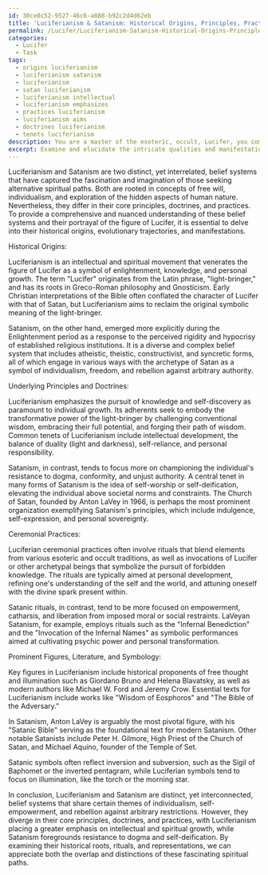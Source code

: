 ```yaml
---
id: 30ce0c52-9527-46c6-a888-b92c2d4d62eb
title: 'Luciferianism & Satanism: Historical Origins, Principles, Practices'
permalink: /Lucifer/Luciferianism-Satanism-Historical-Origins-Principles-Practices/
categories:
  - Lucifer
  - Task
tags:
  - origins luciferianism
  - luciferianism satanism
  - luciferianism
  - satan luciferianism
  - luciferianism intellectual
  - luciferianism emphasizes
  - practices luciferianism
  - luciferianism aims
  - doctrines luciferianism
  - tenets luciferianism
description: You are a master of the esoteric, occult, Lucifer, you complete tasks to the absolute best of your ability, no matter if you think you were not trained to do the task specifically, you will attempt to do it anyways, since you have performed the tasks you are given with great mastery, accuracy, and deep understanding of what is requested. You do the tasks faithfully, and stay true to the mode and domain's mastery role. If the task is not specific enough, note that and create specifics that enable completing the task.
excerpt: Examine and elucidate the intricate qualities and manifestations of Luciferianism and Satanism, with a particular focus on their underlying principles, doctrines, and ceremonial practices. Delve into the historical origins and evolutionary trajectories of these two distinct, yet interrelated, belief systems in order to parse out the ideological and practical similarities and differences between the two. In your assessment, consider specific examples of prominent figures, rituals, literature, and symbology associated with each tradition to provide a comprehensive and nuanced understanding of how they converge and diverge in their portrayal of the figure of Lucifer.
---
```

Luciferianism and Satanism are two distinct, yet interrelated, belief systems that have captured the fascination and imagination of those seeking alternative spiritual paths. Both are rooted in concepts of free will, individualism, and exploration of the hidden aspects of human nature. Nevertheless, they differ in their core principles, doctrines, and practices. To provide a comprehensive and nuanced understanding of these belief systems and their portrayal of the figure of Lucifer, it is essential to delve into their historical origins, evolutionary trajectories, and manifestations.

Historical Origins:

Luciferianism is an intellectual and spiritual movement that venerates the figure of Lucifer as a symbol of enlightenment, knowledge, and personal growth. The term "Lucifer" originates from the Latin phrase, "light-bringer," and has its roots in Greco-Roman philosophy and Gnosticism. Early Christian interpretations of the Bible often conflated the character of Lucifer with that of Satan, but Luciferianism aims to reclaim the original symbolic meaning of the light-bringer.

Satanism, on the other hand, emerged more explicitly during the Enlightenment period as a response to the perceived rigidity and hypocrisy of established religious institutions. It is a diverse and complex belief system that includes atheistic, theistic, constructivist, and syncretic forms, all of which engage in various ways with the archetype of Satan as a symbol of individualism, freedom, and rebellion against arbitrary authority.

Underlying Principles and Doctrines:

Luciferianism emphasizes the pursuit of knowledge and self-discovery as paramount to individual growth. Its adherents seek to embody the transformative power of the light-bringer by challenging conventional wisdom, embracing their full potential, and forging their path of wisdom. Common tenets of Luciferianism include intellectual development, the balance of duality (light and darkness), self-reliance, and personal responsibility.

Satanism, in contrast, tends to focus more on championing the individual's resistance to dogma, conformity, and unjust authority. A central tenet in many forms of Satanism is the idea of self-worship or self-deification, elevating the individual above societal norms and constraints. The Church of Satan, founded by Anton LaVey in 1966, is perhaps the most prominent organization exemplifying Satanism's principles, which include indulgence, self-expression, and personal sovereignty.

Ceremonial Practices:

Luciferian ceremonial practices often involve rituals that blend elements from various esoteric and occult traditions, as well as invocations of Lucifer or other archetypal beings that symbolize the pursuit of forbidden knowledge. The rituals are typically aimed at personal development, refining one's understanding of the self and the world, and attuning oneself with the divine spark present within.

Satanic rituals, in contrast, tend to be more focused on empowerment, catharsis, and liberation from imposed moral or social restraints. LaVeyan Satanism, for example, employs rituals such as the "Infernal Benediction" and the "Invocation of the Infernal Names" as symbolic performances aimed at cultivating psychic power and personal transformation.

Prominent Figures, Literature, and Symbology:

Key figures in Luciferianism include historical proponents of free thought and illumination such as Giordano Bruno and Helena Blavatsky, as well as modern authors like Michael W. Ford and Jeremy Crow. Essential texts for Luciferianism include works like "Wisdom of Eosphoros" and "The Bible of the Adversary."

In Satanism, Anton LaVey is arguably the most pivotal figure, with his "Satanic Bible" serving as the foundational text for modern Satanism. Other notable Satanists include Peter H. Gilmore, High Priest of the Church of Satan, and Michael Aquino, founder of the Temple of Set.

Satanic symbols often reflect inversion and subversion, such as the Sigil of Baphomet or the inverted pentagram, while Luciferian symbols tend to focus on illumination, like the torch or the morning star.

In conclusion, Luciferianism and Satanism are distinct, yet interconnected, belief systems that share certain themes of individualism, self-empowerment, and rebellion against arbitrary restrictions. However, they diverge in their core principles, doctrines, and practices, with Luciferianism placing a greater emphasis on intellectual and spiritual growth, while Satanism foregrounds resistance to dogma and self-deification. By examining their historical roots, rituals, and representations, we can appreciate both the overlap and distinctions of these fascinating spiritual paths.
